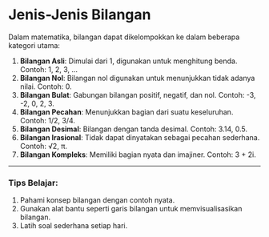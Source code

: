 # Jenis-Jenis Bilangan

Dalam matematika, bilangan dapat dikelompokkan ke dalam beberapa kategori utama:

1. **Bilangan Asli**: Dimulai dari 1, digunakan untuk menghitung benda. Contoh: 1, 2, 3, ...
2. **Bilangan Nol**: Bilangan nol digunakan untuk menunjukkan tidak adanya nilai. Contoh: 0.
3. **Bilangan Bulat**: Gabungan bilangan positif, negatif, dan nol. Contoh: -3, -2, 0, 2, 3.
4. **Bilangan Pecahan**: Menunjukkan bagian dari suatu keseluruhan. Contoh: 1/2, 3/4.
5. **Bilangan Desimal**: Bilangan dengan tanda desimal. Contoh: 3.14, 0.5.
6. **Bilangan Irasional**: Tidak dapat dinyatakan sebagai pecahan sederhana. Contoh: √2, π.
7. **Bilangan Kompleks**: Memiliki bagian nyata dan imajiner. Contoh: 3 + 2i.

---

### Tips Belajar:
1. Pahami konsep bilangan dengan contoh nyata.
2. Gunakan alat bantu seperti garis bilangan untuk memvisualisasikan bilangan.
3. Latih soal sederhana setiap hari.

